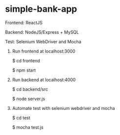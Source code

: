 # simple-bank-app
Frontend: ReactJS

Backend: NodeJS/Express + MySQL

Test: Selenium WebDriver and Mocha


1. Run frontend at localhost:3000

     $ cd frontend
  
     $ npm start

2. Run backend at localhost:4000

     $ cd backend/src
  
     $ node server.js
  
3. Automate test with selenium webdriver and mocha

     $ cd test
     
     $ mocha test.js
